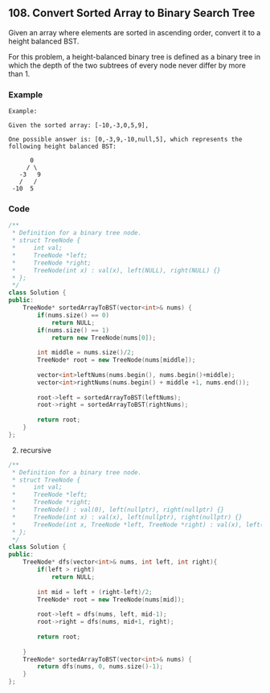 ## 108. Convert Sorted Array to Binary Search Tree

Given an array where elements are sorted in ascending order, convert it to a height balanced BST.

For this problem, a height-balanced binary tree is defined as a binary tree in which the depth of the two subtrees of every node never differ by more than 1.


### Example

```
Example:

Given the sorted array: [-10,-3,0,5,9],

One possible answer is: [0,-3,9,-10,null,5], which represents the following height balanced BST:

      0
     / \
   -3   9
   /   /
 -10  5
```

### Code
```c++
/**
 * Definition for a binary tree node.
 * struct TreeNode {
 *     int val;
 *     TreeNode *left;
 *     TreeNode *right;
 *     TreeNode(int x) : val(x), left(NULL), right(NULL) {}
 * };
 */
class Solution {
public:
    TreeNode* sortedArrayToBST(vector<int>& nums) {
        if(nums.size() == 0)
            return NULL;
        if(nums.size() == 1)
            return new TreeNode(nums[0]);
        
        int middle = nums.size()/2;
        TreeNode* root = new TreeNode(nums[middle]);
        
        vector<int>leftNums(nums.begin(), nums.begin()+middle);
        vector<int>rightNums(nums.begin() + middle +1, nums.end());
        
        root->left = sortedArrayToBST(leftNums);
        root->right = sortedArrayToBST(rightNums);
        
        return root;
    }
};
```

2. recursive
```c++
/**
 * Definition for a binary tree node.
 * struct TreeNode {
 *     int val;
 *     TreeNode *left;
 *     TreeNode *right;
 *     TreeNode() : val(0), left(nullptr), right(nullptr) {}
 *     TreeNode(int x) : val(x), left(nullptr), right(nullptr) {}
 *     TreeNode(int x, TreeNode *left, TreeNode *right) : val(x), left(left), right(right) {}
 * };
 */
class Solution {
public:
    TreeNode* dfs(vector<int>& nums, int left, int right){
        if(left > right)
            return NULL;
        
        int mid = left + (right-left)/2;
        TreeNode* root = new TreeNode(nums[mid]);
        
        root->left = dfs(nums, left, mid-1);
        root->right = dfs(nums, mid+1, right);
        
        return root;
        
    }
    TreeNode* sortedArrayToBST(vector<int>& nums) {
        return dfs(nums, 0, nums.size()-1);
    }
};
```

